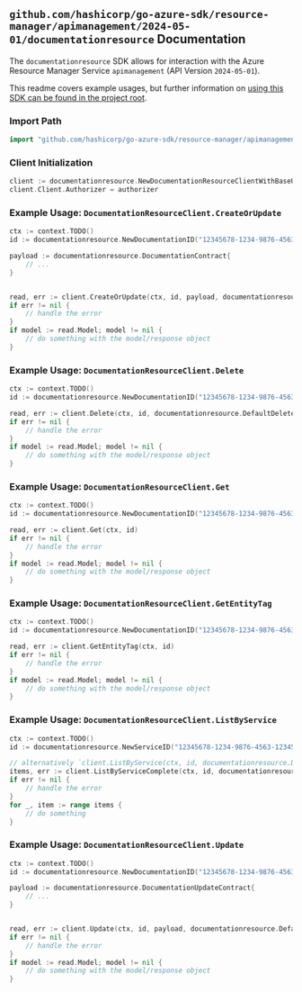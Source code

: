 
## `github.com/hashicorp/go-azure-sdk/resource-manager/apimanagement/2024-05-01/documentationresource` Documentation

The `documentationresource` SDK allows for interaction with the Azure Resource Manager Service `apimanagement` (API Version `2024-05-01`).

This readme covers example usages, but further information on [using this SDK can be found in the project root](https://github.com/hashicorp/go-azure-sdk/tree/main/docs).

### Import Path

```go
import "github.com/hashicorp/go-azure-sdk/resource-manager/apimanagement/2024-05-01/documentationresource"
```


### Client Initialization

```go
client := documentationresource.NewDocumentationResourceClientWithBaseURI("https://management.azure.com")
client.Client.Authorizer = authorizer
```


### Example Usage: `DocumentationResourceClient.CreateOrUpdate`

```go
ctx := context.TODO()
id := documentationresource.NewDocumentationID("12345678-1234-9876-4563-123456789012", "example-resource-group", "serviceValue", "documentationIdValue")

payload := documentationresource.DocumentationContract{
	// ...
}


read, err := client.CreateOrUpdate(ctx, id, payload, documentationresource.DefaultCreateOrUpdateOperationOptions())
if err != nil {
	// handle the error
}
if model := read.Model; model != nil {
	// do something with the model/response object
}
```


### Example Usage: `DocumentationResourceClient.Delete`

```go
ctx := context.TODO()
id := documentationresource.NewDocumentationID("12345678-1234-9876-4563-123456789012", "example-resource-group", "serviceValue", "documentationIdValue")

read, err := client.Delete(ctx, id, documentationresource.DefaultDeleteOperationOptions())
if err != nil {
	// handle the error
}
if model := read.Model; model != nil {
	// do something with the model/response object
}
```


### Example Usage: `DocumentationResourceClient.Get`

```go
ctx := context.TODO()
id := documentationresource.NewDocumentationID("12345678-1234-9876-4563-123456789012", "example-resource-group", "serviceValue", "documentationIdValue")

read, err := client.Get(ctx, id)
if err != nil {
	// handle the error
}
if model := read.Model; model != nil {
	// do something with the model/response object
}
```


### Example Usage: `DocumentationResourceClient.GetEntityTag`

```go
ctx := context.TODO()
id := documentationresource.NewDocumentationID("12345678-1234-9876-4563-123456789012", "example-resource-group", "serviceValue", "documentationIdValue")

read, err := client.GetEntityTag(ctx, id)
if err != nil {
	// handle the error
}
if model := read.Model; model != nil {
	// do something with the model/response object
}
```


### Example Usage: `DocumentationResourceClient.ListByService`

```go
ctx := context.TODO()
id := documentationresource.NewServiceID("12345678-1234-9876-4563-123456789012", "example-resource-group", "serviceValue")

// alternatively `client.ListByService(ctx, id, documentationresource.DefaultListByServiceOperationOptions())` can be used to do batched pagination
items, err := client.ListByServiceComplete(ctx, id, documentationresource.DefaultListByServiceOperationOptions())
if err != nil {
	// handle the error
}
for _, item := range items {
	// do something
}
```


### Example Usage: `DocumentationResourceClient.Update`

```go
ctx := context.TODO()
id := documentationresource.NewDocumentationID("12345678-1234-9876-4563-123456789012", "example-resource-group", "serviceValue", "documentationIdValue")

payload := documentationresource.DocumentationUpdateContract{
	// ...
}


read, err := client.Update(ctx, id, payload, documentationresource.DefaultUpdateOperationOptions())
if err != nil {
	// handle the error
}
if model := read.Model; model != nil {
	// do something with the model/response object
}
```
